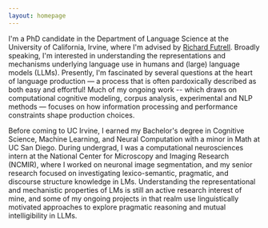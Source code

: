```yaml
---
layout: homepage
---
```

I'm a PhD candidate in the Department of Language Science at the University of California, Irvine, where I'm advised by [Richard Futrell](https://www.socsci.uci.edu/~rfutrell/). Broadly speaking, I'm interested in understanding the representations and mechanisms underlying language use in humans and (large) language models (LLMs). Presently, I'm fascinated by several questions at the heart of language production — a process that is often pardoxically described as both easy and effortful! Much of my ongoing work -- which draws on computational cognitive modeling, corpus analysis, experimental and NLP methods — focuses on how information processing and performance constraints shape production choices.

Before coming to UC Irvine, I earned my Bachelor's degree in Cognitive Science, Machine Learning, and Neural Computation with a minor in Math at UC San Diego. During undergrad, I was a computational neurosciences intern at the National Center for Microscopy and Imaging Research (NCMIR), where I worked on neuronal image segmentation, and my senior research focused on investigating lexico-semantic, pragmatic, and discourse structure knowledge in LMs. Understanding the representational and mechanistic properties of LMs is still an active research interest of mine, and some of my ongoing projects in that realm use linguistically motivated approaches to explore pragmatic reasoning and mutual intelligibility in LLMs.




